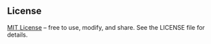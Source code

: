 ## License

[MIT License](LICENSE) – free to use, modify, and share. See the LICENSE file for details.
